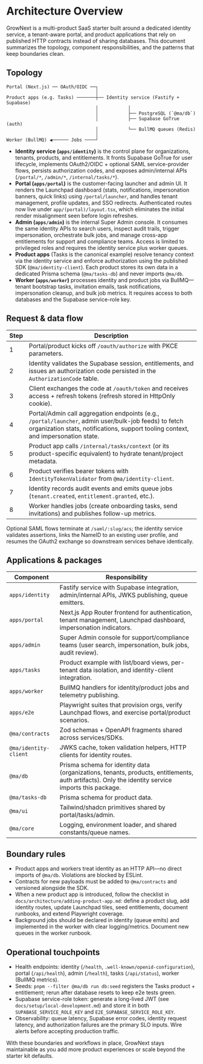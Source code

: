 # Architecture Overview

GrowNext is a multi-product SaaS starter built around a dedicated identity service,
a tenant-aware portal, and product applications that rely on published HTTP contracts
instead of sharing databases. This document summarizes the topology, component
responsibilities, and the patterns that keep boundaries clean.

## Topology

```
Portal (Next.js) ── OAuth/OIDC ──┐
                                 │
Product apps (e.g. Tasks) ───────┼── Identity service (Fastify + Supabase)
                                 │           │
                                 │           ├── PostgreSQL (`@ma/db`)
                                 │           ├── Supabase GoTrue (auth)
                                 │           └── BullMQ queues (Redis)
                                 │
Worker (BullMQ) ◀────── Jobs ────┘
```

- **Identity service (`apps/identity`)** is the control plane for organizations,
  tenants, products, and entitlements. It fronts Supabase GoTrue for user lifecycle,
  implements OAuth2/OIDC + optional SAML service-provider flows, persists
  authorization codes, and exposes admin/internal APIs (`/portal/*`, `/admin/*`,
  `/internal/tasks/*`).
- **Portal (`apps/portal`)** is the customer-facing launcher and admin UI. It renders
  the Launchpad dashboard (stats, notifications, impersonation banners, quick links)
  using `/portal/launcher`, and handles tenant management, profile updates, and SSO
  redirects. Authenticated routes now live under `app/(portal)/layout.tsx`, which
  eliminates the initial render misalignment seen before login refreshes.
- **Admin (`apps/admin`)** is the internal Super Admin console. It consumes the same
  identity APIs to search users, inspect audit trails, trigger impersonation,
  orchestrate bulk jobs, and manage cross-app entitlements for support and
  compliance teams. Access is limited to privileged roles and requires the identity
  service plus worker queues.
- **Product apps** (Tasks is the canonical example) resolve tenancy context via the
  identity service and enforce authorization using the published SDK
  (`@ma/identity-client`). Each product stores its own data in a dedicated Prisma
  schema (`@ma/tasks-db`) and never imports `@ma/db`.
- **Worker (`apps/worker`)** processes identity and product jobs via BullMQ—tenant
  bootstrap tasks, invitation emails, task notifications, impersonation cleanup, and
  bulk job metrics. It requires access to both databases and the Supabase service-role key.

## Request & data flow

| Step | Description |
| --- | --- |
| 1 | Portal/product kicks off `/oauth/authorize` with PKCE parameters. |
| 2 | Identity validates the Supabase session, entitlements, and issues an authorization code persisted in the `AuthorizationCode` table. |
| 3 | Client exchanges the code at `/oauth/token` and receives access + refresh tokens (refresh stored in HttpOnly cookie). |
| 4 | Portal/Admin call aggregation endpoints (e.g., `/portal/launcher`, admin user/bulk-job feeds) to fetch organization stats, notifications, support tooling context, and impersonation state. |
| 5 | Product app calls `/internal/tasks/context` (or its product-specific equivalent) to hydrate tenant/project metadata. |
| 6 | Product verifies bearer tokens with `IdentityTokenValidator` from `@ma/identity-client`. |
| 7 | Identity records audit events and emits queue jobs (`tenant.created`, `entitlement.granted`, etc.). |
| 8 | Worker handles jobs (create onboarding tasks, send invitations) and publishes follow-up metrics. |

Optional SAML flows terminate at `/saml/:slug/acs`; the identity service validates
assertions, links the NameID to an existing user profile, and resumes the OAuth2
exchange so downstream services behave identically.

## Applications & packages

| Component | Responsibility |
| --- | --- |
| `apps/identity` | Fastify service with Supabase integration, admin/internal APIs, JWKS publishing, queue emitters. |
| `apps/portal` | Next.js App Router frontend for authentication, tenant management, Launchpad dashboard, impersonation indicators. |
| `apps/admin` | Super Admin console for support/compliance teams (user search, impersonation, bulk jobs, audit review). |
| `apps/tasks` | Product example with list/board views, per-tenant data isolation, and identity-client integration. |
| `apps/worker` | BullMQ handlers for identity/product jobs and telemetry publishing. |
| `apps/e2e` | Playwright suites that provision orgs, verify Launchpad flows, and exercise portal/product scenarios. |
| `@ma/contracts` | Zod schemas + OpenAPI fragments shared across services/SDKs. |
| `@ma/identity-client` | JWKS cache, token validation helpers, HTTP clients for identity routes. |
| `@ma/db` | Prisma schema for identity data (organizations, tenants, products, entitlements, auth artifacts). Only the identity service imports this package. |
| `@ma/tasks-db` | Prisma schema for product data. |
| `@ma/ui` | Tailwind/shadcn primitives shared by portal/tasks/admin. |
| `@ma/core` | Logging, environment loader, and shared constants/queue names. |

## Boundary rules

- Product apps and workers treat identity as an HTTP API—no direct imports of
  `@ma/db`. Violations are blocked by ESLint.
- Contracts for new payloads must be added to `@ma/contracts` and versioned
  alongside the SDK.
- When a new product app is introduced, follow the checklist in
  `docs/architecture/adding-product-app.md`: define a product slug, add identity
  routes, update Launchpad tiles, seed entitlements, document runbooks, and extend
  Playwright coverage.
- Background jobs should be declared in identity (queue emits) and implemented in
  the worker with clear logging/metrics. Document new queues in the worker runbook.

## Operational touchpoints

- Health endpoints: identity (`/health`, `.well-known/openid-configuration`), portal (`/api/health`), admin (`/health`), tasks (`/api/status`), worker (BullMQ metrics).
- Seeds: `pnpm --filter @ma/db run db:seed` registers the Tasks product + entitlement; rerun after database resets to keep e2e tests green.
- Supabase service-role token: generate a long-lived JWT (see `docs/setup/local-development.md`) and store it in both `SUPABASE_SERVICE_ROLE_KEY` and `E2E_SUPABASE_SERVICE_ROLE_KEY`.
- Observability: queue latency, Supabase error codes, identity request latency, and authorization failures are the primary SLO inputs. Wire alerts before accepting production traffic.

With these boundaries and workflows in place, GrowNext stays maintainable as you add
more product experiences or scale beyond the starter kit defaults.
